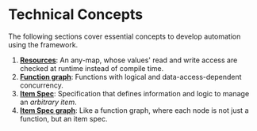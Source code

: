 # Technical Concepts

The following sections cover essential concepts to develop automation using the framework.

1. **[Resources]**: An any-map, whose values' read and write access are checked at runtime instead of compile time.
2. **[Function graph]**: Functions with logical and data-access-dependent concurrency.
3. **[Item Spec]**: Specification that defines information and logic to manage an *arbitrary item*.
4. **[Item Spec graph]**: Like a function graph, where each node is not just a function, but an item spec.

[Function graph]: technical_concepts/function_graph.html
[Item Spec graph]: technical_concepts/item_spec_graph.html
[Item Spec]: technical_concepts/item_spec.html
[Resources]: technical_concepts/resources.html
